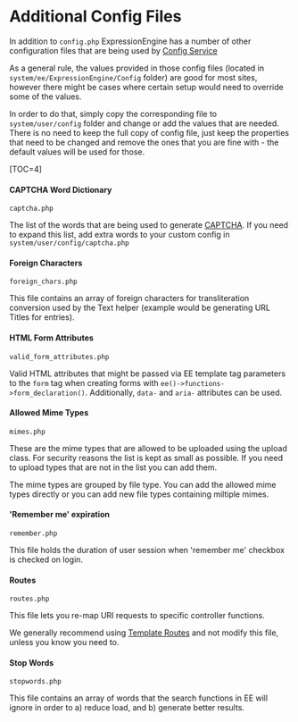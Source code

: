 <!--
    This source file is part of the open source project
    ExpressionEngine User Guide (https://github.com/ExpressionEngine/ExpressionEngine-User-Guide)

    @link      https://expressionengine.com/
    @copyright Copyright (c) 2003-2022, Packet Tide, LLC (https://packettide.com)
    @license   https://expressionengine.com/license Licensed under Apache License, Version 2.0
-->

# Additional Config Files

In addition to `config.php` ExpressionEngine has a number of other configuration files that are being used by [Config Service](development/services/config.md)

As a general rule, the values provided in those config files (located in `system/ee/ExpressionEngine/Config` folder) are good for most sites, however there might be cases where certain setup would need to override some of the values.

In order to do that, simply copy the corresponding file to `system/user/config` folder and change or add the values that are needed. There is no need to keep the full copy of config file, just keep the properties that need to be changed and remove the ones that you are fine with - the default values will be used for those.

[TOC=4]

#### CAPTCHA Word Dictionary

`captcha.php`

The list of the words that are being used to generate [CAPTCHA](security/captchas.md). If you need to expand this list, add extra words to your custom config in  `system/user/config/captcha.php`

#### Foreign Characters

`foreign_chars.php`

This file contains an array of foreign characters for transliteration conversion used by the Text helper (example would be generating URL Titles for entries).

#### HTML Form Attributes

`valid_form_attributes.php`

Valid HTML attributes that might be passed via EE template tag parameters to the `form` tag when creating forms with `ee()->functions->form_declaration()`. Additionally, `data-` and `aria-` attributes can be used.

#### Allowed Mime Types

`mimes.php`

These are the mime types that are allowed to be uploaded using the upload class. For security reasons the list is kept as small as possible.  If you need to upload types that are not in the list you can add them.

The mime types are grouped by file type. You can add the allowed mime types directly or you can add new file types containing miltiple mimes.

#### 'Remember me' expiration

`remember.php`

This file holds the duration of user session when 'remember me' checkbox is checked on login.

#### Routes

`routes.php`

This file lets you re-map URI requests to specific controller functions.

We generally recommend using [Template Routes](templates/routes.md) and not modify this file, unless you know you need to.

#### Stop Words

`stopwords.php`

This file contains an array of words that the search functions in EE will ignore in order to a) reduce load, and b) generate better results.

